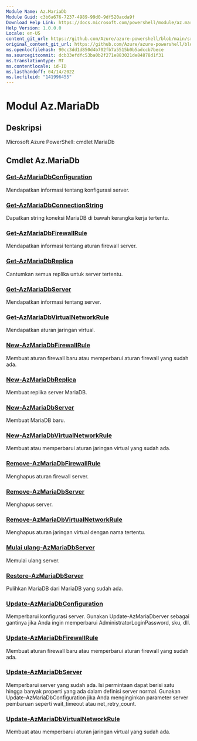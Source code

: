 ```yaml
---
Module Name: Az.MariaDb
Module Guid: c3b6a676-7237-4989-99d0-9df520acda9f
Download Help Link: https://docs.microsoft.com/powershell/module/az.mariadb
Help Version: 1.0.0.0
Locale: en-US
content_git_url: https://github.com/Azure/azure-powershell/blob/main/src/MariaDb/help/Az.MariaDb.md
original_content_git_url: https://github.com/Azure/azure-powershell/blob/main/src/MariaDb/help/Az.MariaDb.md
ms.openlocfilehash: 90cc3dd1d850d4b702fb7a5515b0b5adccb7bece
ms.sourcegitcommit: dcb33efdfc53ba0b2f271e883021de84878d1f31
ms.translationtype: MT
ms.contentlocale: id-ID
ms.lasthandoff: 04/14/2022
ms.locfileid: "141996455"
---
```

# Modul Az.MariaDb
## Deskripsi
Microsoft Azure PowerShell: cmdlet MariaDb

## Cmdlet Az.MariaDb
### [Get-AzMariaDbConfiguration](Get-AzMariaDbConfiguration.md)
Mendapatkan informasi tentang konfigurasi server.

### [Get-AzMariaDbConnectionString](Get-AzMariaDbConnectionString.md)
Dapatkan string koneksi MariaDB di bawah kerangka kerja tertentu.

### [Get-AzMariaDbFirewallRule](Get-AzMariaDbFirewallRule.md)
Mendapatkan informasi tentang aturan firewall server.

### [Get-AzMariaDbReplica](Get-AzMariaDbReplica.md)
Cantumkan semua replika untuk server tertentu.

### [Get-AzMariaDbServer](Get-AzMariaDbServer.md)
Mendapatkan informasi tentang server.

### [Get-AzMariaDbVirtualNetworkRule](Get-AzMariaDbVirtualNetworkRule.md)
Mendapatkan aturan jaringan virtual.

### [New-AzMariaDbFirewallRule](New-AzMariaDbFirewallRule.md)
Membuat aturan firewall baru atau memperbarui aturan firewall yang sudah ada.

### [New-AzMariaDbReplica](New-AzMariaDbReplica.md)
Membuat replika server MariaDB.

### [New-AzMariaDbServer](New-AzMariaDbServer.md)
Membuat MariaDB baru.

### [New-AzMariaDbVirtualNetworkRule](New-AzMariaDbVirtualNetworkRule.md)
Membuat atau memperbarui aturan jaringan virtual yang sudah ada.

### [Remove-AzMariaDbFirewallRule](Remove-AzMariaDbFirewallRule.md)
Menghapus aturan firewall server.

### [Remove-AzMariaDbServer](Remove-AzMariaDbServer.md)
Menghapus server.

### [Remove-AzMariaDbVirtualNetworkRule](Remove-AzMariaDbVirtualNetworkRule.md)
Menghapus aturan jaringan virtual dengan nama tertentu.

### [Mulai ulang-AzMariaDbServer](Restart-AzMariaDbServer.md)
Memulai ulang server.

### [Restore-AzMariaDbServer](Restore-AzMariaDbServer.md)
Pulihkan MariaDB dari MariaDB yang sudah ada.

### [Update-AzMariaDbConfiguration](Update-AzMariaDbConfiguration.md)
Memperbarui konfigurasi server.
Gunakan Update-AzMariaDberver sebagai gantinya jika Anda ingin memperbarui AdministratorLoginPassword, sku, dll.

### [Update-AzMariaDbFirewallRule](Update-AzMariaDbFirewallRule.md)
Membuat aturan firewall baru atau memperbarui aturan firewall yang sudah ada.

### [Update-AzMariaDbServer](Update-AzMariaDbServer.md)
Memperbarui server yang sudah ada.
Isi permintaan dapat berisi satu hingga banyak properti yang ada dalam definisi server normal.
Gunakan Update-AzMariaDbConfiguration jika Anda menginginkan parameter server pembaruan seperti wait_timeout atau net_retry_count.

### [Update-AzMariaDbVirtualNetworkRule](Update-AzMariaDbVirtualNetworkRule.md)
Membuat atau memperbarui aturan jaringan virtual yang sudah ada.

